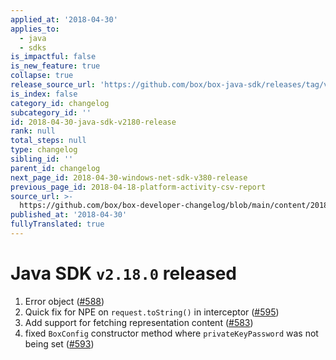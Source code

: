 ```yaml
---
applied_at: '2018-04-30'
applies_to:
  - java
  - sdks
is_impactful: false
is_new_feature: true
collapse: true
release_source_url: 'https://github.com/box/box-java-sdk/releases/tag/v2.18.0'
is_index: false
category_id: changelog
subcategory_id: ''
id: 2018-04-30-java-sdk-v2180-release
rank: null
total_steps: null
type: changelog
sibling_id: ''
parent_id: changelog
next_page_id: 2018-04-30-windows-net-sdk-v380-release
previous_page_id: 2018-04-18-platform-activity-csv-report
source_url: >-
  https://github.com/box/box-developer-changelog/blob/main/content/2018/04-30-java-sdk-v2180-release.md
published_at: '2018-04-30'
fullyTranslated: true
---
```

# Java SDK `v2.18.0` released

1. Error object ([#588](https://github.com/box/box-java-sdk/pull/588))
2. Quick fix for NPE on `request.toString()` in interceptor ([#595](https://github.com/box/box-java-sdk/pull/595))
3. Add support for fetching representation content ([#583](https://github.com/box/box-java-sdk/pull/583))
4. fixed `BoxConfig` constructor method where `privateKeyPassword` was not being set ([#593](https://github.com/box/box-java-sdk/pull/593))
